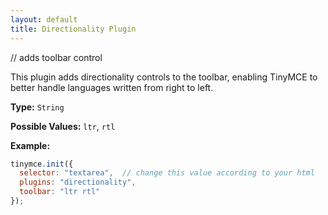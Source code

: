 ```yaml
---
layout: default
title: Directionality Plugin
---
```


// adds toolbar control

This plugin adds directionality controls to the toolbar, enabling TinyMCE to better handle languages written from right to left.

**Type:** `String`

**Possible Values:** `ltr`, `rtl`

**Example:**

```js
tinymce.init({
  selector: "textarea",  // change this value according to your html
  plugins: "directionality",
  toolbar: "ltr rtl"
});
```
